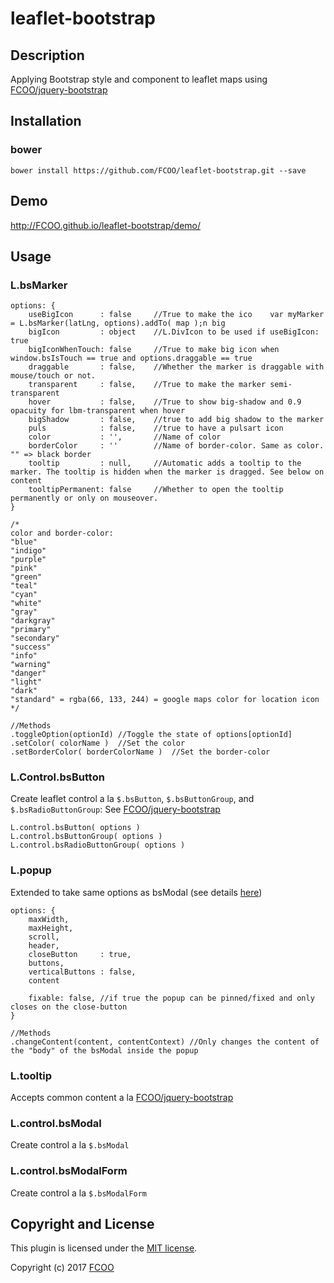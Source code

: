 # leaflet-bootstrap
>


## Description
Applying Bootstrap style and component to leaflet maps using [FCOO/jquery-bootstrap](https://github.com/FCOO/jquery-bootstrap)  

## Installation
### bower
`bower install https://github.com/FCOO/leaflet-bootstrap.git --save`

## Demo
http://FCOO.github.io/leaflet-bootstrap/demo/ 

## Usage
### L.bsMarker


    options: {
        useBigIcon      : false     //True to make the ico    var myMarker = L.bsMarker(latLng, options).addTo( map );n big
        bigIcon         : object    //L.DivIcon to be used if useBigIcon: true
        bigIconWhenTouch: false     //True to make big icon when window.bsIsTouch == true and options.draggable == true
        draggable       : false, 	//Whether the marker is draggable with mouse/touch or not.
        transparent     : false, 	//True to make the marker semi-transparent
        hover           : false,    //True to show big-shadow and 0.9 opacuity for lbm-transparent when hover
        bigShadow       : false, 	//true to add big shadow to the marker
        puls            : false, 	//true to have a pulsart icon
        color           : '',    	//Name of color
        borderColor     : ''        //Name of border-color. Same as color. "" => black border
        tooltip         : null,	    //Automatic adds a tooltip to the marker. The tooltip is hidden when the marker is dragged. See below on content
        tooltipPermanent: false     //Whether to open the tooltip permanently or only on mouseover.
    }

    /*
    color and border-color:
    "blue"
    "indigo"
    "purple"
    "pink"
    "green"
    "teal"
    "cyan"
    "white"
    "gray"
    "darkgray"
    "primary"
    "secondary"
    "success"
    "info"
    "warning"
    "danger"
    "light"
    "dark"        
    "standard" = rgba(66, 133, 244) = google maps color for location icon
    */
    
    //Methods
    .toggleOption(optionId) //Toggle the state of options[optionId]
    .setColor( colorName )  //Set the color
    .setBorderColor( borderColorName )  //Set the border-color


### L.Control.bsButton
Create leaflet control a la `$.bsButton`, `$.bsButtonGroup`, and `$.bsRadioButtonGroup`: See [FCOO/jquery-bootstrap](https://github.com/FCOO/jquery-bootstrap#button)

    L.control.bsButton( options )
    L.control.bsButtonGroup( options )
    L.control.bsRadioButtonGroup( options )


### L.popup
Extended to take same options as bsModal (see details [here](https://github.com/FCOO/jquery-bootstrap#modal))
    
    options: {
        maxWidth,
        maxHeight,
        scroll,
        header,
        closeButton     : true,
        buttons,
        verticalButtons : false,
        content

        fixable: false, //if true the popup can be pinned/fixed and only closes on the close-button
    }

    //Methods
    .changeContent(content, contentContext) //Only changes the content of the "body" of the bsModal inside the popup



### L.tooltip

Accepts common content a la [FCOO/jquery-bootstrap](https://github.com/FCOO/jquery-bootstrap#common) 

### L.control.bsModal
Create control a la `$.bsModal`

### L.control.bsModalForm
Create control a la `$.bsModalForm`

<!-- 
### options
| Id | Type | Default | Description |
| :--: | :--: | :-----: | --- |
| options1 | boolean | true | If <code>true</code> the ... |
| options2 | string | null | Contain the ... |

### Methods

    .methods1( arg1, arg2,...): Do something
    .methods2( arg1, arg2,...): Do something else
 -->


## Copyright and License
This plugin is licensed under the [MIT license](https://github.com/FCOO/leaflet-bootstrap/LICENSE).

Copyright (c) 2017 [FCOO](https://github.com/FCOO)

